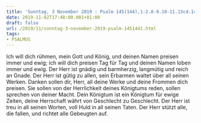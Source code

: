 ```yaml
---
title: 'Sonntag, 3 November 2019 : Psalm 145(144),1-2.8-9.10-11.13cd.14.'
date: 2019-11-02T17:48:00.001+01:00
draft: false
url: /2019/11/sonntag-3-november-2019-psalm-1451441.html
tags: 
- PSALMUS
---
```


Ich will dich rühmen, mein Gott und König, und deinen Namen preisen immer und ewig; ich will dich preisen Tag für Tag und deinen Namen loben immer und ewig. Der Herr ist gnädig und barmherzig, langmütig und reich an Gnade. Der Herr ist gütig zu allen, sein Erbarmen waltet über all seinen Werken. Danken sollen dir, Herr, all deine Werke und deine Frommen dich preisen. Sie sollen von der Herrlichkeit deines Königtums reden, sollen sprechen von deiner Macht. Dein Königtum ist ein Königtum für ewige Zeiten, deine Herrschaft währt von Geschlecht zu Geschlecht. Der Herr ist treu in all seinen Worten, voll Huld in all seinen Taten. Der Herr stützt alle, die fallen, und richtet alle Gebeugten auf.
